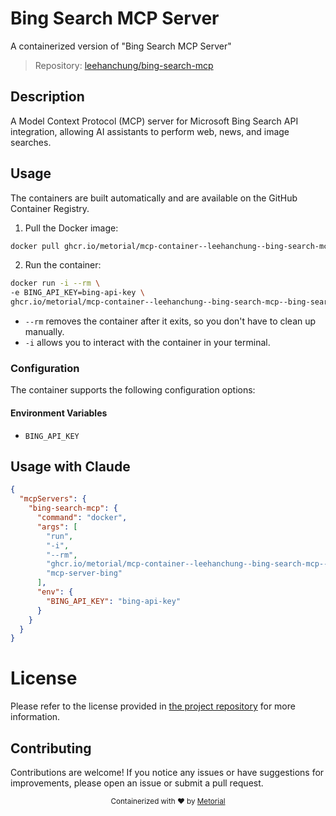 
# Bing Search MCP Server

A containerized version of "Bing Search MCP Server"

> Repository: [leehanchung/bing-search-mcp](https://github.com/leehanchung/bing-search-mcp)

## Description

A Model Context Protocol (MCP) server for Microsoft Bing Search API integration, allowing AI assistants to perform web, news, and image searches.


## Usage

The containers are built automatically and are available on the GitHub Container Registry.

1. Pull the Docker image:

```bash
docker pull ghcr.io/metorial/mcp-container--leehanchung--bing-search-mcp--bing-search-mcp
```

2. Run the container:

```bash
docker run -i --rm \ 
-e BING_API_KEY=bing-api-key \
ghcr.io/metorial/mcp-container--leehanchung--bing-search-mcp--bing-search-mcp  "mcp-server-bing"
```

- `--rm` removes the container after it exits, so you don't have to clean up manually.
- `-i` allows you to interact with the container in your terminal.



### Configuration

The container supports the following configuration options:




#### Environment Variables

- `BING_API_KEY`




## Usage with Claude

```json
{
  "mcpServers": {
    "bing-search-mcp": {
      "command": "docker",
      "args": [
        "run",
        "-i",
        "--rm",
        "ghcr.io/metorial/mcp-container--leehanchung--bing-search-mcp--bing-search-mcp",
        "mcp-server-bing"
      ],
      "env": {
        "BING_API_KEY": "bing-api-key"
      }
    }
  }
}
```

# License

Please refer to the license provided in [the project repository](https://github.com/leehanchung/bing-search-mcp) for more information.

## Contributing

Contributions are welcome! If you notice any issues or have suggestions for improvements, please open an issue or submit a pull request.

<div align="center">
  <sub>Containerized with ❤️ by <a href="https://metorial.com">Metorial</a></sub>
</div>
  